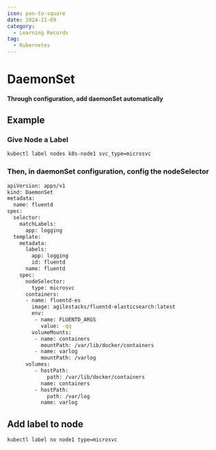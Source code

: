 ```yaml
---
icon: pen-to-square
date: 2024-11-09
category:
  - Learning Records
tag:
  - Kubernetes
---
```


# DaemonSet
#### Through configuration, add daemonSet automatically

## Example 

### Give Node a Label
```bash
kubectl label nodes k8s-node1 svc_type=microsvc
```
### Then, in daemonSet configuration, config the nodeSelector
```bash
apiVersion: apps/v1
kind: DaemonSet
metadata:
  name: fluentd
spec:
  selector:
    matchLabels:
      app: logging
  template:
    metadata:
      labels:
        app: logging
        id: fluentd
      name: fluentd
    spec:
      nodeSelector:
        type: microsvc
      containers:
      - name: fluentd-es
        image: agilestacks/fluentd-elasticsearch:latest
        env:
         - name: FLUENTD_ARGS
           value: -qq
        volumeMounts:
         - name: containers
           mountPath: /var/lib/docker/containers
         - name: varlog
           mountPath: /varlog
      volumes:
         - hostPath:
             path: /var/lib/docker/containers
           name: containers
         - hostPath:
             path: /var/log
           name: varlog
```
## Add label to node
```bash
kubectl label no node1 type=microsvc
```

